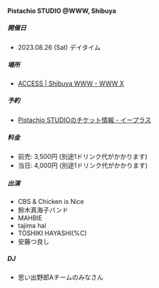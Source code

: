 #### Pistachio STUDIO @WWW, Shibuya

##### 開催日

- 2023.08.26 (Sat) デイタイム

##### 場所

- [ACCESS \| Shibuya WWW \- WWW X](https://www-shibuya.jp/access/)

##### 予約

- [Pistachio STUDIOのチケット情報 \- イープラス](https://eplus.jp/sf/detail/3887550001?P6=001&P1=0402&P59=1)

##### 料金

- 前売: 3,500円 (別途1ドリンク代がかかります)
- 当日: 4,000円 (別途1ドリンク代がかかります)

##### 出演

- CBS & Chicken is Nice
- 鈴木真海子バンド
- MAHBIE
- tajima hal
- TOSHIKI HAYASHI(%C)
- 安藤つ良し

##### DJ

- 思い出野郎Aチームのみなさん